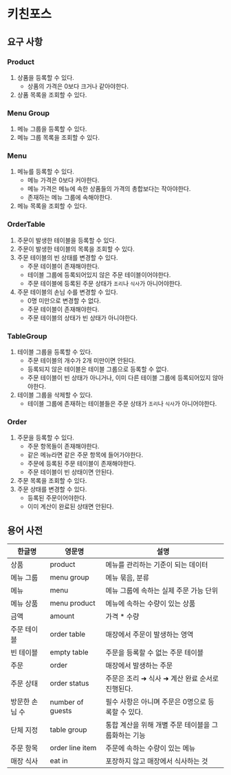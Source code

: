 # 키친포스

## 요구 사항

### Product
1. 상품을 등록할 수 있다.
   - 상품의 가격은 0보다 크거나 같아야한다.
2. 상품 목록을 조회할 수 있다.


### Menu Group
1. 메뉴 그룹을 등록할 수 있다.
2. 메뉴 그룹 목록을 조회할 수 있다.


### Menu
1. 메뉴를 등록할 수 있다.
   - 메뉴 가격은 0보다 커야한다.
   - 메뉴 가격은 메뉴에 속한 상품들의 가격의 총합보다는 작아야한다.
   - 존재하는 메뉴 그룹에 속해야한다.
2. 메뉴 목록을 조회할 수 있다.

### OrderTable
1. 주문이 발생한 테이블을 등록할 수 있다.
2. 주문이 발생한 테이블의 목록을 조회할 수 있다.
3. 주문 테이블의 빈 상태를 변경할 수 있다.
   - 주문 테이블이 존재해야한다.
   - 테이블 그룹에 등록되어있지 않은 주문 테이블이어야한다.
   - 주문 테이블에 등록된 주문 상태가 `조리`나 `식사`가 아니어야한다.
4. 주문 테이블의 손님 수를 변경할 수 있다.
   - 0명 미만으로 변경할 수 없다.
   - 주문 테이블이 존재해야한다.
   - 주문 테이블의 상태가 빈 상태가 아니야한다.

### TableGroup
1. 테이블 그룹을 등록할 수 있다.
   - 주문 테이블의 개수가 2개 미만이면 안된다.
   - 등록되지 않은 테이블은 테이블 그룹으로 등록할 수 없다.
   - 주문 테이블이 빈 상태가 아니거나, 이미 다른 테이블 그룹에 등록되어있지 않아야한다.
2. 테이블 그룹을 삭제할 수 있다.
   - 테이블 그룹에 존재하는 테이블들은 주문 상태가 `조리`나 `식사`가 아니어야한다.

### Order
1. 주문을 등록할 수 있다.
   - 주문 항목들이 존재해야한다.
   - 같은 메뉴라면 같은 주문 항목에 들어가야한다.
   - 주문에 등록된 주문 테이블이 존재해야한다.
   - 주문 테이블이 빈 상태이면 안된다.
2. 주문 목록을 조회할 수 있다.
3. 주문 상태를 변경할 수 있다.
   - 등록된 주문이어야한다.
   - 이미 계산이 완료된 상태면 안된다.


## 용어 사전

| 한글명 | 영문명 | 설명 |
| --- | --- | --- |
| 상품 | product | 메뉴를 관리하는 기준이 되는 데이터 |
| 메뉴 그룹 | menu group | 메뉴 묶음, 분류 |
| 메뉴 | menu | 메뉴 그룹에 속하는 실제 주문 가능 단위 |
| 메뉴 상품 | menu product | 메뉴에 속하는 수량이 있는 상품 |
| 금액 | amount | 가격 * 수량 |
| 주문 테이블 | order table | 매장에서 주문이 발생하는 영역 |
| 빈 테이블 | empty table | 주문을 등록할 수 없는 주문 테이블 |
| 주문 | order | 매장에서 발생하는 주문 |
| 주문 상태 | order status | 주문은 조리 ➜ 식사 ➜ 계산 완료 순서로 진행된다. |
| 방문한 손님 수 | number of guests | 필수 사항은 아니며 주문은 0명으로 등록할 수 있다. |
| 단체 지정 | table group | 통합 계산을 위해 개별 주문 테이블을 그룹화하는 기능 |
| 주문 항목 | order line item | 주문에 속하는 수량이 있는 메뉴 |
| 매장 식사 | eat in | 포장하지 않고 매장에서 식사하는 것 |
